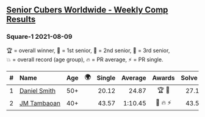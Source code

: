 <style>table {white-space: nowrap;}</style>
<link rel="stylesheet" type="text/css" href="/scw-comp/css/flags.css" />

## [Senior Cubers Worldwide - Weekly Comp Results](/scw-comp/results/)
### Square-1 2021-08-09

<span style="white-space: nowrap;">🏆 = overall winner</span>, <span style="white-space: nowrap;">🥇 = 1st senior</span>, <span style="white-space: nowrap;">🥈 = 2nd senior</span>, <span style="white-space: nowrap;">🥉 = 3rd senior</span>, <span style="white-space: nowrap;">💥 = overall record (age group)</span>, <span style="white-space: nowrap;">🔥 = PR average</span>, <span style="white-space: nowrap;">⚡ = PR single</span>.

| # | Name | Age | 🌍 | Single | Average | Awards | Solve 1 | Solve 2 | Solve 3 | Solve 4 | Solve 5 | Video |
| :--: | :-- | :--: | :--: | --: | --: | :--: | --: | --: | --: | --: | --: | :-- |
| 1 | [Daniel Smith](../../persons/daniel_smith/sq1.md) | 50+ | <i class="flag flag-US" /> | 20.12 | 24.87 | 🏆 🥇 | 27.11 | 23.72 | 28.46 | 20.12 | 23.77 | [Desktop](https://www.facebook.com/events/342027504219422/permalink/350565823365590) / [Mobile](https://m.facebook.com/events/342027504219422?view=permalink&id=350565823365590) |
| 2 | [JM Tambaoan](../../persons/jm_tambaoan/sq1.md) | 40+ | <i class="flag flag-PH" /> | 43.57 | 1:10.45 | 🥈 🔥 ⚡ | 43.57 | 1:07.20 | 1:13.04 | 1:11.10 | 1:23.10 | [Desktop](https://www.facebook.com/events/342027504219422/permalink/350831486672357) / [Mobile](https://m.facebook.com/events/342027504219422?view=permalink&id=350831486672357) |

<!-- Global site tag (gtag.js) - Google Analytics -->
<script async src="https://www.googletagmanager.com/gtag/js?id=UA-86348435-3"></script>
<script>window.dataLayer = window.dataLayer || []; function gtag() {dataLayer.push(arguments);} gtag('js', new Date()); gtag('config', 'UA-86348435-3');</script>
